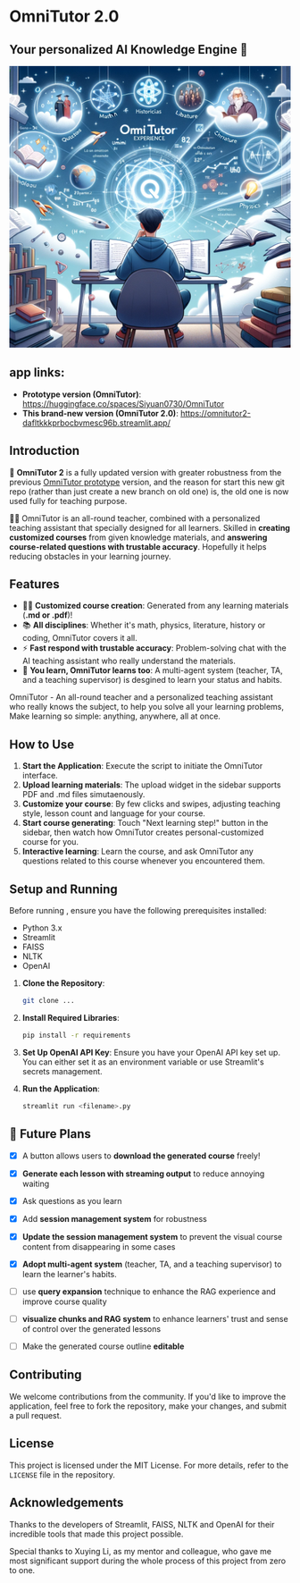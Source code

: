 # OmniTutor 2.0

## Your personalized AI Knowledge Engine 🦉

![](pic2.jpg)

## app links: 

- **Prototype version (OmniTutor)**: https://huggingface.co/spaces/Siyuan0730/OmniTutor
- **This brand-new version (OmniTutor 2.0)**: https://omnitutor2-dafltkkkprbocbvmesc96b.streamlit.app/

## Introduction

📢 **OmniTutor 2** is a fully updated version with greater robustness from the previous [OmniTutor prototype](https://github.com/Siyuan-Harry/OmniTutor/tree/main) version, and the reason for start this new git repo (rather than just create a new branch on old one) is, the old one is now used fully for teaching purpose. 

🧑‍🏫 OmniTutor is an all-round teacher, combined with a personalized teaching assistant that specially designed for all learners. Skilled in **creating customized courses** from given knowledge materials, and **answering course-related questions with trustable accuracy**. Hopefully it helps reducing obstacles in your learning journey.

## Features

- 🧑‍🏫 **Customized course creation**: Generated from any learning materials (**.md or .pdf**)!
- 📚 **All disciplines**: Whether it's math, physics, literature, history or coding, OmniTutor covers it all.
- ⚡️ **Fast respond with trustable accuracy**: Problem-solving chat with the AI teaching assistant who really understand the materials.
- 🔮 **You learn, OmniTutor learns too**: A multi-agent system (teacher, TA, and a teaching supervisor) is desgined to learn your status and habits.

OmniTutor - An all-round teacher and a personalized teaching assistant who really knows the subject, to help you solve all your learning problems, Make learning so simple: anything, anywhere, all at once.

## How to Use

1. **Start the Application**: Execute the script to initiate the OmniTutor interface.
2. **Upload learning materials**: The upload widget in the sidebar supports PDF and .md files simutaenously.
3. **Customize your course**: By few clicks and swipes, adjusting teaching style, lesson count and language for your course.
4. **Start course generating**: Touch "Next learning step!" button in the sidebar, then watch how OmniTutor creates personal-customized course for you.
5. **Interactive learning**: Learn the course, and ask OmniTutor any questions related to this course whenever you encountered them.

## Setup and Running

Before running , ensure you have the following prerequisites installed:

- Python 3.x
- Streamlit
- FAISS
- NLTK
- OpenAI

1. **Clone the Repository**:

   ```bash
   git clone ...
   ```

2. **Install Required Libraries**:

   ```bash
   pip install -r requirements
   ```

3. **Set Up OpenAI API Key**:
   Ensure you have your OpenAI API key set up. You can either set it as an environment variable or use Streamlit's secrets management.

4. **Run the Application**:

   ```bash
   streamlit run <filename>.py
   ```

## 🎯 Future Plans

- [x] A button allows users to **download the generated course** freely!
- [x] **Generate each lesson with streaming output** to reduce annoying waiting
- [x] Ask questions as you learn
- [x] Add **session management system** for robustness
- [x] **Update the session management system** to prevent the visual course content from disappearing in some cases
- [x] **Adopt multi-agent system** (teacher, TA, and a teaching supervisor) to learn the learner's habits.
- [ ] use **query expansion** technique to enhance the RAG experience and improve course quality
- [ ] **visualize chunks and RAG system** to enhance learners' trust and sense of control over the generated lessons
- [ ] Make the generated course outline **editable**


## Contributing

We welcome contributions from the community. If you'd like to improve the application, feel free to fork the repository, make your changes, and submit a pull request.

## License

This project is licensed under the MIT License. For more details, refer to the `LICENSE` file in the repository.

## Acknowledgements

Thanks to the developers of Streamlit, FAISS, NLTK and OpenAI for their incredible tools that made this project possible.

Special thanks to Xuying Li, as my mentor and colleague, who gave me most significant support during the whole process of this project from zero to one. 
